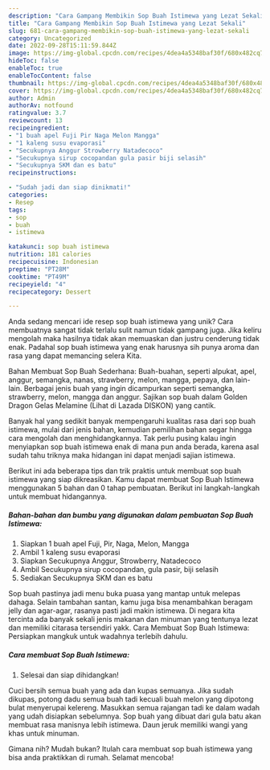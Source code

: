 ```yaml
---
description: "Cara Gampang Membikin Sop Buah Istimewa yang Lezat Sekali"
title: "Cara Gampang Membikin Sop Buah Istimewa yang Lezat Sekali"
slug: 681-cara-gampang-membikin-sop-buah-istimewa-yang-lezat-sekali
category: Uncategorized
date: 2022-09-28T15:11:59.844Z
image: https://img-global.cpcdn.com/recipes/4dea4a5348baf30f/680x482cq70/sop-buah-istimewa-foto-resep-utama.jpg
hideToc: false
enableToc: true
enableTocContent: false
thumbnail: https://img-global.cpcdn.com/recipes/4dea4a5348baf30f/680x482cq70/sop-buah-istimewa-foto-resep-utama.jpg
cover: https://img-global.cpcdn.com/recipes/4dea4a5348baf30f/680x482cq70/sop-buah-istimewa-foto-resep-utama.jpg
author: Admin
authorAv: notfound
ratingvalue: 3.7
reviewcount: 13
recipeingredient:
- "1 buah apel Fuji Pir Naga Melon Mangga"
- "1 kaleng susu evaporasi"
- "Secukupnya Anggur Strowberry Natadecoco"
- "Secukupnya sirup cocopandan gula pasir biji selasih"
- "Secukupnya SKM dan es batu"
recipeinstructions:

- "Sudah jadi dan siap dinikmati!"
categories:
- Resep
tags:
- sop
- buah
- istimewa

katakunci: sop buah istimewa 
nutrition: 181 calories
recipecuisine: Indonesian
preptime: "PT28M"
cooktime: "PT49M"
recipeyield: "4"
recipecategory: Dessert

---
```





Anda sedang mencari ide resep sop buah istimewa yang unik? Cara membuatnya sangat tidak terlalu sulit namun tidak gampang juga. Jika keliru mengolah maka hasilnya tidak akan memuaskan dan justru cenderung tidak enak. Padahal sop buah istimewa yang enak harusnya sih punya aroma dan rasa yang dapat memancing selera Kita.





Bahan Membuat Sop Buah Sederhana: Buah-buahan, seperti alpukat, apel, anggur, semangka, nanas, strawberry, melon, mangga, pepaya, dan lain-lain. Berbagai jenis buah yang ingin dicampurkan seperti semangka, strawberry, melon, mangga dan anggur. Sajikan sop buah dalam Golden Dragon Gelas Melamine (Lihat di Lazada DISKON) yang cantik.

Banyak hal yang sedikit banyak mempengaruhi kualitas rasa dari sop buah istimewa, mulai dari jenis bahan, kemudian pemilihan bahan segar hingga cara mengolah dan menghidangkannya. Tak perlu pusing kalau ingin menyiapkan sop buah istimewa enak di mana pun anda berada, karena asal sudah tahu triknya maka hidangan ini dapat menjadi sajian istimewa.






Berikut ini ada beberapa tips dan trik praktis untuk membuat sop buah istimewa yang siap dikreasikan. Kamu dapat membuat Sop Buah Istimewa menggunakan 5 bahan dan 0 tahap pembuatan. Berikut ini langkah-langkah untuk membuat hidangannya.

<!--inarticleads1-->

##### Bahan-bahan dan bumbu yang digunakan dalam pembuatan Sop Buah Istimewa:

1. Siapkan 1 buah apel Fuji, Pir, Naga, Melon, Mangga
1. Ambil 1 kaleng susu evaporasi
1. Siapkan Secukupnya Anggur, Strowberry, Natadecoco
1. Ambil Secukupnya sirup cocopandan, gula pasir, biji selasih
1. Sediakan Secukupnya SKM dan es batu


Sop buah pastinya jadi menu buka puasa yang mantap untuk melepas dahaga. Selain tambahan santan, kamu juga bisa menambahkan beragam jelly dan agar-agar, rasanya pasti jadi makin istimewa. Di negara kita tercinta ada banyak sekali jenis makanan dan minuman yang tentunya lezat dan memiliki citarasa tersendiri yakk. Cara Membuat Sop Buah Istimewa: Persiapkan mangkuk untuk wadahnya terlebih dahulu. 

<!--inarticleads2-->

##### Cara membuat Sop Buah Istimewa:


1. Selesai dan siap dihidangkan!

Cuci bersih semua buah yang ada dan kupas semuanya. Jika sudah dikupas, potong dadu semua buah tadi kecuali buah melon yang dipotong bulat menyerupai kelereng. Masukkan semua rajangan tadi ke dalam wadah yang udah disiapkan sebelumnya. Sop buah yang dibuat dari gula batu akan membuat rasa manisnya lebih istimewa. Daun jeruk memiliki wangi yang khas untuk minuman. 

Gimana nih? Mudah bukan? Itulah cara membuat sop buah istimewa yang bisa anda praktikkan di rumah. Selamat mencoba!
